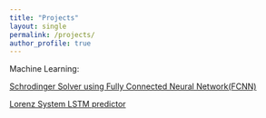```yaml
---
title: "Projects"
layout: single
permalink: /projects/
author_profile: true
---
```


Machine Learning:

[Schrodinger Solver using Fully Connected Neural Network(FCNN)][Schrodinger-Solver-using-FCNN]

[Lorenz System LSTM predictor][Lorenz_LSTM_prediction]







[Schrodinger-Solver-using-FCNN]: https://github.com/HenryWang22559/Schrodinger_NN_prediction
[Lorenz_LSTM_prediction]: https://github.com/HenryWang22559/Lorenz_LSTM_prediction
